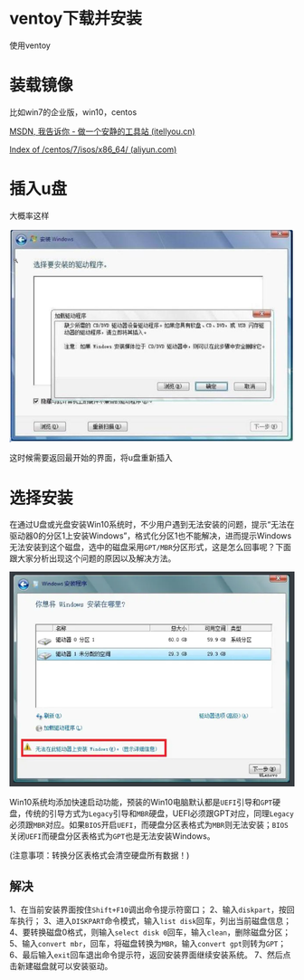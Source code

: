 # ventoy下载并安装

使用ventoy

# 装载镜像

比如win7的企业版，win10，centos

[MSDN, 我告诉你 - 做一个安静的工具站 (itellyou.cn)](https://msdn.itellyou.cn/)

[Index of /centos/7/isos/x86_64/ (aliyun.com)](http://mirrors.aliyun.com/centos/7/isos/x86_64/)



# 插入u盘

大概率这样

![image-20210707123211234](https://raw.githubusercontent.com/whr819987540/pic/main/image-20210707123211234.png)

这时候需要返回最开始的界面，将u盘重新插入



# 选择安装

在通过U盘或光盘安装Win10系统时，不少用户遇到无法安装的问题，提示“无法在驱动器0的分区1上安装Windows”，格式化分区1也不能解决，进而提示Windows无法安装到这个磁盘，选中的磁盘采用`GPT/MBR`分区形式，这是怎么回事呢？下面跟大家分析出现这个问题的原因以及解决方法。

![image-20211025224148581](https://raw.githubusercontent.com/whr819987540/pic/main/image-20211025224148581.png)





Win10系统均添加快速启动功能，预装的Win10电脑默认都是`UEFI`引导和`GPT`硬盘，传统的引导方式为`Legacy`引导和`MBR`硬盘，UEFI必须跟GPT对应，同理`Legacy`必须跟`MBR`对应。如果`BIOS`开启`UEFI`，而硬盘分区表格式为`MBR`则无法安装；`BIOS`关闭`UEFI`而硬盘分区表格式为`GPT`也是无法安装Windows。

(注意事项：转换分区表格式会清空硬盘所有数据！)

## 解决

1、在当前安装界面按住`Shift+F10`调出命令提示符窗口；
 2、输入`diskpart`，按回车执行；
 3、进入`DISKPART`命令模式，输入`list disk`回车，列出当前磁盘信息；
 4、要转换磁盘0格式，则输入`select disk 0`回车，输入`clean`，删除磁盘分区；
 5、输入`convert mbr`，回车，将磁盘转换为`MBR`，输入`convert gpt`则转为`GPT`；
 6、最后输入`exit`回车退出命令提示符，返回安装界面继续安装系统。
 7、然后点击新建磁盘就可以安装驱动。



# 